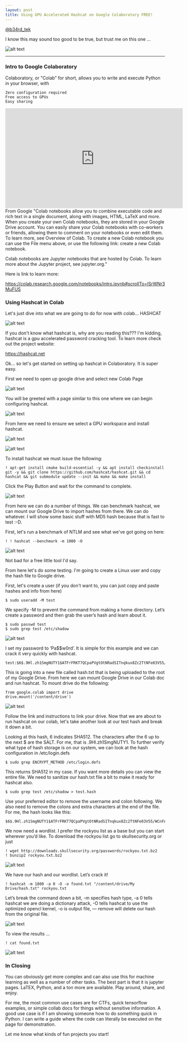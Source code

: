 ```yaml
---
layout: post
title: Using GPU Accelerated Hashcat on Google Colaboratory FREE!
---
```


[@b34rd_tek](https://twitter.com/b34rd_tek)

I know this may sound too good to be true, but trust me on this one ...

![alt text](https://i.ytimg.com/vi/G1qMhesHagk/maxresdefault.jpg "Google Drive")

----

### [](#header-3)Intro to Google Colaboratory

Colaboratory, or "Colab" for short, allows you to write and execute Python in your browser, with

    Zero configuration required
    Free access to GPUs
    Easy sharing

<iframe width="560" height="315" src="https://www.youtube.com/embed/inN8seMm7UI" frameborder="0" allow="accelerometer; autoplay; encrypted-media; gyroscope; picture-in-picture" allowfullscreen></iframe>
<br>
From Google
"Colab notebooks allow you to combine executable code and rich text in a single document, along with images, HTML, LaTeX and more. When you create your own Colab notebooks, they are stored in your Google Drive account. You can easily share your Colab notebooks with co-workers or friends, allowing them to comment on your notebooks or even edit them. To learn more, see Overview of Colab. To create a new Colab notebook you can use the File menu above, or use the following link: create a new Colab notebook.

Colab notebooks are Jupyter notebooks that are hosted by Colab. To learn more about the Jupyter project, see jupyter.org."

Here is link to learn more:

 https://colab.research.google.com/notebooks/intro.ipynb#scrollTo=lSrWNr3MuFUS


### [](#header-3)Using Hashcat in Colab

Let's just dive into what we are going to do for now with colab... HASHCAT

![alt text](https://tech-files.com/wp-content/uploads/2017/05/gpu-accelerate-cracking-passwords-with-hashcat.1280x600.jpg "Hashcat")

If you don't know what hashcat is, why are you reading this??? I'm kidding, hashcat is a gpu accelerated password cracking tool. To learn more check out the project website:

https://hashcat.net


Ok... so let's get started on setting up hashcat in Colaboratory. It is super easy.

First we need to open up google drive and select new Colab Page

![alt text](https://b34rd.tech/assets/static/1.53ad8ab.47cdc2400973217f474bfe329ca8cc72.png "New Colab Document")


You will be greeted with a page similar to this one where we can begin configuring hashcat.


![alt text](https://b34rd.tech/assets/static/2.30c4703.258315e61624e6f513fb22442214e205.png "New Colab Document")

From here we need to ensure we select a GPU workspace and install hashcat.

![alt text](https://b34rd.tech/assets/static/3.fa6d64b.687bcc60c1889290e16dc301c0866366.png "GPU Workspace")

![alt text](https://b34rd.tech/assets/static/4.f06c317.a81e3e510cb43fa3d38e97bbd0645ed6.png "GPU Workspace")


To install hashcat we must issue the following:

```
! apt-get install cmake build-essential -y && apt install checkinstall git -y && git clone https://github.com/hashcat/hashcat.git && cd hashcat && git submodule update --init && make && make install
```

Click the Play Button and wait for the command to complete.

![alt text](https://b34rd.tech/assets/static/5.099ddcc.3ed47ba2b12e5ff7ee89a28283510edf.png "Begin Hashcat Install")

From here we can do a number of things. We can benchmark hashcat, we can mount our Google Drive to import hashes from there. We can do whatever. I will show some basic stuff with MD5 hash because that is fast to test :-D.

First, let's run a benchmark of NTLM and see what we've got going on here:

```
! ! hashcat --benchmark -m 1000 -O
```

![alt text](https://b34rd.tech/assets/static/6.c484d7f.16bc51534d0bbd5f2ca7e811af5e68da.png "NTLM Results")

Not bad for a free little tool I'd say.

From here let's do some testing. I'm going to create a Linux user and copy the hash file to Google drive.

First, let's create a user (if you don't want to, you can just copy and paste hashes and info from here)

```
$ sudo useradd -M test
```

We specify -M to prevent the command from making a home directory. Let’s create a password and then grab the user’s hash and learn about it.

```
$ sudo passwd test 
$ sudo grep test /etc/shadow 
```

![alt text](https://miro.medium.com/max/700/1*FSiYceBAkj5msYUk-gxOtQ.png "User Created")

I set my password to ‘Pa$$w0rd’. It is simple for this example and we can crack it very quickly with hashcat.

```
test:$6$.9Hl.zh1SmgNUTY1$ATFrFRKT7QCpaPVgtOtNRadSITnqkux8Zc2TtNFe03V55/WCnFAATYgWAzDCOVb/XL/8gdq21Yq1TZAl8ZgWL/:17947:0:99999:7:::
```

This is going into a new file called hash.txt that is being uploaded to the root of my Google Drive. From here we can mount Google Drive in our Colab doc and run hashcat. To mount drive do the following:

```
from google.colab import drive
drive.mount('/content/drive')
```

![alt text](https://b34rd.tech/assets/static/7.3124ec6.b5fe89eddaab6d2fdc94c727462e1c35.png "Drive Mounted")

Follow the link and instructions to link your drive. Now that we are about to run hashcat on our colab, let's take another look at our test hash and break it down a bit.

Looking at this hash, $6$ indicates SHA512. The characters after the $6$ up to the next $ are the SALT. For me, that is .9Hl.zh1SmgNUTY1. To further verify what type of hash storage is on our system, we can look at the hash configuration in /etc/login.defs

```
$ sudo grep ENCRYPT_METHOD /etc/login.defs
```

This returns SHA512 in my case. If you want more details you can view the entire file. We need to sanitize our hash.txt file a bit to make it ready for hashcat also.

```
$ sudo grep test /etc/shadow > test.hash
```

Use your preferred editor to remove the username and colon following. We also need to remove the colons and extra characters at the end of the file. For me, the hash looks like this:

```
$6$.9Hl.zh1SmgNUTY1$ATFrFRKT7QCpaPVgtOtNRadSITnqkux8Zc2TtNFe03V55/WCnFAATYgWAzDCOVb/XL/8gdq21Yq1TZAl8ZgWL/
```

We now need a wordlist. I prefer the rockyou list as a base but you can start wherever you’d like. To download the rockyou list go to skullsecurity.org or just

```
! wget http://downloads.skullsecurity.org/passwords/rockyou.txt.bz2
! bunzip2 rockyou.txt.bz2
```

![alt text](https://b34rd.tech/assets/static/8.d4ea800.2f59b34fcf2dd46280634f5daa66ad03.png "Downloading Rockyou.txt")

We have our hash and our wordlist. Let’s crack it!

```
! hashcat -m 1800 -a 0 -O -o found.txt "/content/drive/My Drive/hash.txt" rockyou.txt
```

Let’s break the command down a bit, -m specifies hash type, -a 0 tells hashcat we are doing a dictionary attack, -O tells hashcat to use the optimized opencl kernel, -o is output file, — remove will delete our hash from the original file.


![alt text](https://b34rd.tech/assets/static/9.30c4703.2e71d5a1e5915aff4d0ba48610250aa4.png "Cracking")

To view the results ...

```
! cat found.txt
```

![alt text](https://b34rd.tech/assets/static/10.ba0a168.79256b7ba4a3a506a54cb6bed6872aa0.png "Results")


### [](#header-3)In Closing

You can obviously get more complex and can also use this for machine learning as well as a number of other tasks. The best part is that it is jupyter pages. LaTEX, Python, and a ton more are available. Play around, share, and enjoy.

For me, the most common use cases are for CTFs, quick tensorflow examples, or simple collab docs for things without sensitive information. A good use case is if I am showing someone how to do something quick in Python. I can write a guide where the code can literally be executed on the page for demonstration. 

Let me know what kinds of fun projects you start!
